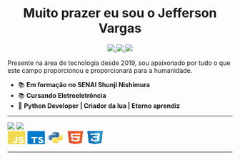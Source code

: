 #
<h1 ><center> Muito prazer eu sou o Jefferson Vargas  </center> </h1>

<center>
<a href="https://www.linkedin.com/in/jefferson-vargas-23454b205/">
  <img src="https://img.shields.io/badge/-LinkedIn-%230077B5?style=for-the-badge&logo=linkedin&logoColor=white">
</a>
<a href="mailto:jeffersonvargas745@gmail.com">
  <img src="https://img.shields.io/badge/-Gmail-%23EA4335?style=for-the-badge&logo=gmail&logoColor=white">
</a>
<a href="https://www.instagram.com/jeffvargasz/">
  <img src="https://img.shields.io/badge/-Instagram-%23E4405F?style=for-the-badge&logo=instagram&logoColor=white">
</a>
</center>

Presente na área de tecnologia desde 2019, sou apaixonado por tudo o que este campo proporcionou e proporcionará para a humanidade.

- 📚 <b>Em formação no SENAI Shunji Nishimura</b>
- 📚 <b>Cursando Eletroeletrôncia</b>
- 🚀 <b>Python Developer | Criador da lua | Eterno aprendiz</b>

<hr>

<img  src="https://github-readme-stats.vercel.app/api?username=JeffeVargas&show_icons=true&theme=dracula&include_all_commits=true&count_private=true"> 
<img  src="https://github-readme-stats.vercel.app/api/top-langs/?username=JeffeVargas&show_icons=true&layout=compact&theme=dracula">
<br>
  <img  alt="Jeff-Js" height="30" width="40" src="https://raw.githubusercontent.com/devicons/devicon/master/icons/javascript/javascript-plain.svg" >
  <img  alt="Jeff-Ts" height="30" width="40" src="https://raw.githubusercontent.com/devicons/devicon/master/icons/typescript/typescript-plain.svg" >
  <img  alt="Jeff-Python" height="30" width="40" src="https://raw.githubusercontent.com/devicons/devicon/master/icons/python/python-original.svg" >
  <img  alt="Rafa-HTML" height="30" width="40" src="https://raw.githubusercontent.com/devicons/devicon/master/icons/html5/html5-original.svg" >
  <img  alt="Rafa-CSS" height="30" width="40" src="https://raw.githubusercontent.com/devicons/devicon/master/icons/css3/css3-original.svg" >
<hr>
